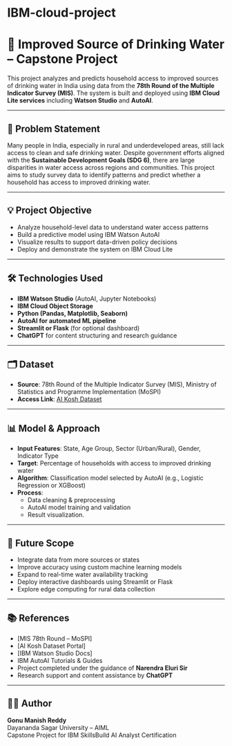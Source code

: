 # IBM-cloud-project
# 🚰 Improved Source of Drinking Water – Capstone Project

This project analyzes and predicts household access to improved sources of drinking water in India using data from the **78th Round of the Multiple Indicator Survey (MIS)**. The system is built and deployed using **IBM Cloud Lite services** including **Watson Studio** and **AutoAI**.

---

## 📌 Problem Statement

Many people in India, especially in rural and underdeveloped areas, still lack access to clean and safe drinking water. Despite government efforts aligned with the **Sustainable Development Goals (SDG 6)**, there are large disparities in water access across regions and communities. This project aims to study survey data to identify patterns and predict whether a household has access to improved drinking water.

---

## 💡 Project Objective

- Analyze household-level data to understand water access patterns
- Build a predictive model using IBM Watson AutoAI
- Visualize results to support data-driven policy decisions
- Deploy and demonstrate the system on IBM Cloud Lite

---

## 🛠️ Technologies Used

- **IBM Watson Studio** (AutoAI, Jupyter Notebooks)
- **IBM Cloud Object Storage**
- **Python (Pandas, Matplotlib, Seaborn)**
- **AutoAI for automated ML pipeline**
- **Streamlit or Flask** (for optional dashboard)
- **ChatGPT** for content structuring and research guidance

---

## 🗂️ Dataset

- **Source**: 78th Round of the Multiple Indicator Survey (MIS), Ministry of Statistics and Programme Implementation (MoSPI)
- **Access Link**: [AI Kosh Dataset](https://aikosh.indiaai.gov.in/web/datasets/details/improved_source_of_drinking_water_multiple_indicator_survey_78th_round.html)

---

## 📊 Model & Approach

- **Input Features**: State, Age Group, Sector (Urban/Rural), Gender, Indicator Type
- **Target**: Percentage of households with access to improved drinking water
- **Algorithm**: Classification model selected by AutoAI (e.g., Logistic Regression or XGBoost)
- **Process**:
  - Data cleaning & preprocessing
  - AutoAI model training and validation
  - Result visualization.

---

## 🔮 Future Scope

- Integrate data from more sources or states
- Improve accuracy using custom machine learning models
- Expand to real-time water availability tracking
- Deploy interactive dashboards using Streamlit or Flask
- Explore edge computing for rural data collection

---

## 📚 References

- [MIS 78th Round – MoSPI]
- [AI Kosh Dataset Portal]
- [IBM Watson Studio Docs]
- IBM AutoAI Tutorials & Guides
- Project completed under the guidance of **Narendra Eluri Sir**
- Research support and content assistance by **ChatGPT**

---

## 🙋‍♂️ Author

**Gonu Manish Reddy**  
Dayananda Sagar University – AIML  
Capstone Project for IBM SkillsBuild AI Analyst Certification





